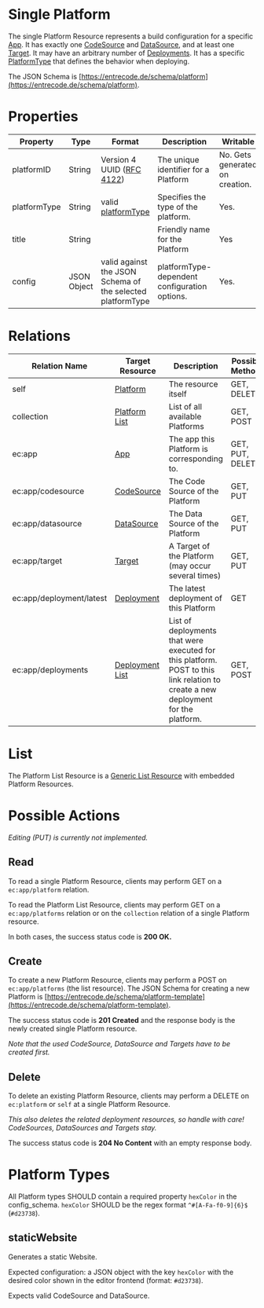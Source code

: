 # Single Platform

The single Platform Resource represents a build configuration for a specific [App](./app/). It has exactly one [CodeSource](./codesource/) and [DataSource](./datasource/), and at least one [Target](./target/). It may have an arbitrary number of [Deployments](./deployment/#list).
It has a specific [PlatformType](#platform-types) that defines the behavior when deploying.

The JSON Schema is [https://entrecode.de/schema/platform](https://entrecode.de/schema/platform).

# Properties

| Property | Type | Format | Description | Writable |
|----------|------|--------|-------------|----------|
|platformID| String | Version 4 UUID ([RFC 4122](http://tools.ietf.org/html/rfc4122))| The unique identifier for a Platform | No. Gets generated on creation. |
|platformType| String | valid [platformType](#platform-types) | Specifies the type of the platform. | Yes. |
|title|String||Friendly name for the Platform|Yes|
|config| JSON Object | valid against the JSON Schema of the selected platformType | platformType-dependent configuration options. | Yes. |

# Relations

| Relation Name | Target Resource | Description |Possible Methods |
|---------------|-----------------|-------------|-----------------|
| self          | [Platform](#)| The resource itself | GET, DELETE |
| collection    | [Platform List](#list)| List of all available Platforms | GET, POST|
| ec:app | [App](./app) | The app this Platform is corresponding to. | GET, PUT, DELETE |
| ec:app/codesource | [CodeSource](./codesource/) | The Code Source of the Platform | GET, PUT |
| ec:app/datasource | [DataSource](./datasource/) | The Data Source of the Platform | GET, PUT |
| ec:app/target | [Target](./target) | A Target of the Platform (may occur several times) | GET, PUT |
| ec:app/deployment/latest | [Deployment](./deployment/) | The latest deployment of this Platform | GET |
| ec:app/deployments | [Deployment List](./deployment/#list) | List of deployments that were executed for this platform. POST to this link relation to create a new deployment for the platform. | GET, POST |

# List

The Platform List Resource is a [Generic List Resource](/#generic-list-resources) with embedded Platform Resources.

# Possible Actions

*Editing (PUT) is currently not implemented.* 

## Read

To read a single Platform Resource, clients may perform GET on a `ec:app/platform` relation.

To read the Platform List Resource, clients may perform GET on a `ec:app/platforms` relation or on the `collection` relation of a single Platform resource.

In both cases, the success status code is **200 OK.**

## Create

To create a new Platform Resource, clients may perform a POST on `ec:app/platforms` (the list resource). The JSON Schema for creating a new Platform is [https://entrecode.de/schema/platform-template](https://entrecode.de/schema/platform-template). 

The success status code is **201 Created** and the response body is the newly created single Platform resource.

*Note that the used CodeSource, DataSource and Targets have to be created first.*

## Delete

To delete an existing Platform Resource, clients may perform a DELETE on `ec:platform` or `self` at a single Platform Resource.

*This also deletes the related deployment resources, so handle with care! CodeSources, DataSources and Targets stay.*

The success status code is **204 No Content** with an empty response body.

# Platform Types
All Platform types SHOULD contain a required property `hexColor` in the config_schema. `hexColor` SHOULD be the regex format `^#[A-Fa-f0-9]{6}$` (`#d23738`).

## staticWebsite

Generates a static Website.

Expected configuration: a JSON object with the key `hexColor` with the desired color shown in the editor frontend (format: `#d23738`).

Expects valid CodeSource and DataSource.
